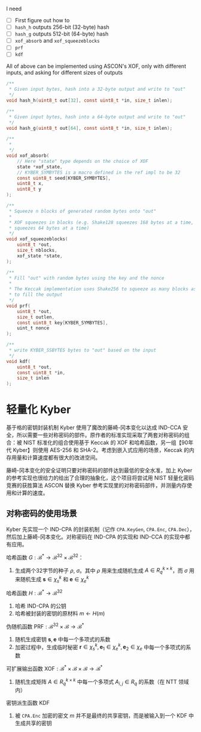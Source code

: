 I need
- [ ] First figure out how to 
- [ ] `hash_h` outputs 256-bit (32-byte) hash
- [ ] `hash_g` outputs 512-bit (64-byte) hash
- [ ] `xof_absorb` and `xof_squeezeblocks`  
- [ ] `prf`
- [ ] `kdf`

All of above can be implemented using ASCON's XOF, only with different inputs, and asking for different sizes of outputs

```c
/**
 * Given input bytes, hash into a 32-byte output and write to "out"
 */
void hash_h(uint8_t out[32], const uint8_t *in, size_t inlen);

/**
 * Given input bytes, hash into a 64-byte output and write to "out"
 */
void hash_g(uint8_t out[64], const uint8_t *in, size_t inlen);

/**
 * 
 */
void xof_absorb(
    // Here "state" type depends on the choice of XOF
    state *xof_state,
    // KYBER_SYMBYTES is a macro defined in the ref impl to be 32
    const uint8_t seed[KYBER_SYMBYTES],
    uint8_t x,
    uint8_t y
);

/**
 * Squeeze n blocks of generated random bytes onto "out"
 * 
 * XOF squeezes in blocks (e.g. Shake128 squeezes 168 bytes at a time, AES-256
 * squeezes 64 bytes at a time)
 */
void xof_squeezeblocks(
    uint8_t *out,
    size_t nblocks,
    xof_state *state,
);

/**
 * Fill "out" with random bytes using the key and the nonce
 * 
 * The Keccak implementation uses Shake256 to squeeze as many blocks as needed
 * to fill the output
 */
void prf(
    uint8_t *out,
    size_t outlen,
    const uint8_t key[KYBER_SYMBYTES],
    uint_t nonce
);

/**
 * write KYBER_SSBYTES bytes to "out" based on the input 
 */
void kdf(
    uint8_t *out,
    const uint8_t *in,
    size_t inlen
);
```

# 轻量化 Kyber
基于格的密钥封装机制 Kyber 使用了魔改的藤崎-冈本变化以达成 IND-CCA 安全，所以需要一些对称密码的部件。原作者的标准实现采取了两套对称密码的组合：被 NIST 标准化的组合使用基于 Keccak 的 XOF 和哈希函数，另一组【90年代 Kyber】则使用 AES-256 和 SHA-2。考虑到嵌入式应用的场景，Keccak 的内存用量和计算速度都有很大的改进空间。

藤崎-冈本变化的安全证明只要对称密码的部件达到最低的安全水准，加上 Kyber 的参考实现也很给力的给出了合理的抽象化，这个项目将尝试用 NIST 轻量化密码竞赛的获胜算法 ASCON 替换 Kyber 参考实现里的对称密码部件，并测量内存使用和计算的速度。

## 对称密码的使用场景
Kyber 先实现一个 IND-CPA 的封装机制（记作 `CPA.KeyGen`, `CPA.Enc`, `CPA.Dec`），然后加上藤崎-冈本变化。对称密码在 IND-CPA 的实现和 IND-CCA 的实现中都有应用。

哈希函数 $G: \mathcal{B}^\ast \rightarrow \mathcal{B}^{32} \times \mathcal{B}^{32}$：
1. 生成两个32字节的种子 $\rho$, $\sigma$。其中 $\rho$ 用来生成随机生成 $A \in R_q^{k \times k}$，而 $\sigma$ 用来随机生成 $\mathbf{s} \in \chi_s^k$ 和 $\mathbf{e} \in \chi_e^k$

哈希函数 $H: \mathcal{B}^\ast \rightarrow \mathcal{B}^{32}$
1. 哈希 IND-CPA 的公钥
2. 哈希被封装的密钥的原材料 $m \leftarrow H(m)$

伪随机函数 $\text{PRF}: \mathcal{B}^{32} \times \mathcal{B} \rightarrow \mathcal{B}^\ast$
1. 随机生成密钥 $\mathbf{s}, \mathbf{e}$ 中每一个多项式的系数
2. 加密过程中，生成临时秘密 $\mathbf{r} \in \chi_s^k, \mathbf{e}_1 \in \chi_e^k, \mathbf{e}_2 \in \chi_e$ 中每一个多项式的系数

可扩展输出函数 $\text{XOF}: \mathcal{B}^\ast \times \mathcal{B} \times \mathcal{B} \rightarrow \mathcal{B}^\ast$
1. 随机生成矩阵 $A \in R_q^{k \times k}$ 中每一个多项式 $A_{i, j} \in R_q$ 的系数（在 NTT 领域内）

密钥派生函数 $\text{KDF}$
1. 被 `CPA.Enc` 加密的密文 $m$ 并不是最终的共享密钥，而是被输入到一个 KDF 中生成共享的密钥